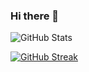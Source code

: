 ### Hi there 👋

![GitHub Stats](https://github-readme-stats.vercel.app/api?username=Noka93&theme=radical)

[![GitHub Streak](http://github-readme-streak-stats.herokuapp.com?user=noka93&theme=tokyonight&date_format=M%20j%5B%2C%20Y%5D)](https://git.io/streak-stats)

